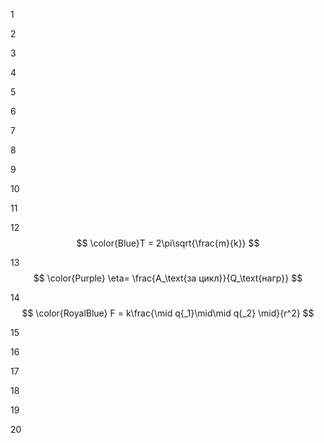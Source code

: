 1



2




3





4




5




6




7





8



9



10




11



12 
$$ \color{Blue}T = 2\pi\sqrt{\frac{m}{k}} $$


13 
$$ \color{Purple} \eta= \frac{A_\text{за цикл}}{Q_\text{нагр}} $$



14 
$$ \color{RoyalBlue} F = k\frac{\mid q{_1}\mid\mid q{_2} \mid}{r^2} $$



15




16





17




18





19




20
